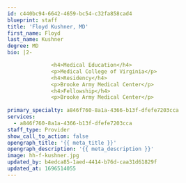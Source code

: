 ```yaml
---
id: c440bc94-6642-4659-bc54-c32fa858cad4
blueprint: staff
title: 'Floyd Kushner, MD'
first_name: Floyd
last_name: Kushner
degree: MD
bio: |2-

              <h4>Medical Education</h4>
              <p>Medical College of Virginia</p>
              <h4>Residency</h4>
              <p>Brooke Army Medical Center</p>
              <h4>Fellowship</h4>
              <p>Brooke Army Medical Center</p>
          
primary_specialty: a846f760-8a1a-4366-b13f-dfefe7203cca
services:
  - a846f760-8a1a-4366-b13f-dfefe7203cca
staff_type: Provider
show_call_to_action: false
opengraph_title: '{{ meta_title }}'
opengraph_description: '{{ meta_description }}'
image: hh-f-kushner.jpg
updated_by: b4edca85-1aed-4414-b76d-caa31d61829f
updated_at: 1696514055
---
```

